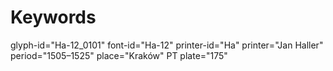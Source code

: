 # Keywords
glyph-id="Ha-12_0101"
font-id="Ha-12"
printer-id="Ha"
printer="Jan Haller"
period="1505–1525"
place="Kraków"
PT plate="175"
